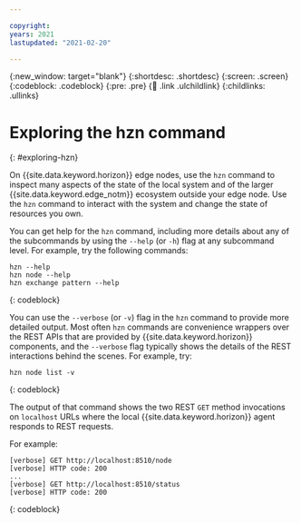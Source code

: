 ```yaml
---

copyright:
years: 2021
lastupdated: "2021-02-20"

---
```


{:new_window: target="blank"}
{:shortdesc: .shortdesc}
{:screen: .screen}
{:codeblock: .codeblock}
{:pre: .pre}
{:child: .link .ulchildlink}
{:childlinks: .ullinks}

# Exploring the hzn command
{: #exploring-hzn}

On {{site.data.keyword.horizon}} edge nodes, use the `hzn` command to inspect many aspects of the state of the local system and of the larger {{site.data.keyword.edge_notm}} ecosystem outside your edge node. Use the `hzn` command to interact with the system and change the state of resources you own.

You can get help for the `hzn` command, including more details about any of the subcommands by using the `--help` (or `-h`) flag at any subcommand level. For example, try the following commands:

```
hzn --help
hzn node --help
hzn exchange pattern --help
```
{: codeblock}

You can use the `--verbose` (or `-v`) flag in the `hzn` command to provide more detailed output. Most often `hzn` commands are convenience wrappers over the REST APIs that are provided by {{site.data.keyword.horizon}} components, and the `--verbose` flag typically shows the details of the REST interactions behind the scenes. For example, try:

```
hzn node list -v
```  
{: codeblock}

The output of that command shows the two REST `GET` method invocations on `localhost` URLs where the local {{site.data.keyword.horizon}} agent responds to REST requests.

For example:

```
[verbose] GET http://localhost:8510/node
[verbose] HTTP code: 200
...
[verbose] GET http://localhost:8510/status
[verbose] HTTP code: 200
```  
{: codeblock}
